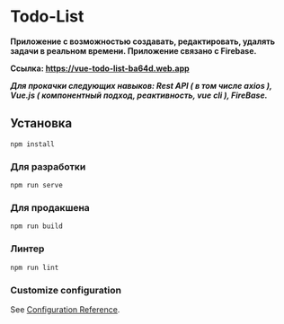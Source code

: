 # Todo-List
**Приложение с возможностью создавать, редактировать, удалять задачи в реальном времени. 
Приложение связано с Firebase.**

**Ссылка: https://vue-todo-list-ba64d.web.app**

***Для прокачки следующих навыков: Rest API ( в том числе axios ), Vue.js ( компонентный подход, реактивность, vue cli ), FireBase.***




## Установка
```
npm install
```

### Для разработки
```
npm run serve
```

### Для продакшена
```
npm run build
```

### Линтер
```
npm run lint
```

### Customize configuration
See [Configuration Reference](https://cli.vuejs.org/config/).
